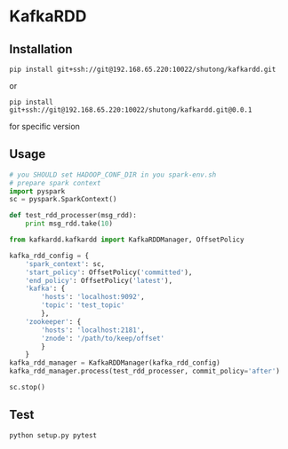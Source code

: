 KafkaRDD
=======

Installation
-------------

    pip install git+ssh://git@192.168.65.220:10022/shutong/kafkardd.git

or

    pip install git+ssh://git@192.168.65.220:10022/shutong/kafkardd.git@0.0.1

for specific version


Usage
---------------------

```python
# you SHOULD set HADOOP_CONF_DIR in you spark-env.sh
# prepare spark context
import pyspark
sc = pyspark.SparkContext()

def test_rdd_processer(msg_rdd):
	print msg_rdd.take(10)

from kafkardd.kafkardd import KafkaRDDManager, OffsetPolicy

kafka_rdd_config = {
	'spark_context': sc,
	'start_policy': OffsetPolicy('committed'),
	'end_policy': OffsetPolicy('latest'),
	'kafka': {
		'hosts': 'localhost:9092',
		'topic': 'test_topic'
		},
	'zookeeper': {
		'hosts': 'localhost:2181',
		'znode': '/path/to/keep/offset'
		}
	}
kafka_rdd_manager = KafkaRDDManager(kafka_rdd_config)
kafka_rdd_manager.process(test_rdd_processer, commit_policy='after')

sc.stop()
```

Test
-------------

    python setup.py pytest
